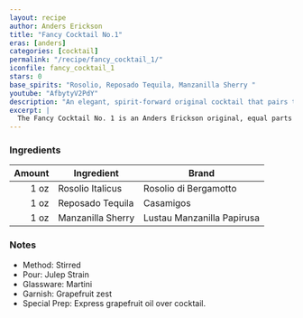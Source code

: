 ```yaml
---
layout: recipe
author: Anders Erickson
title: "Fancy Cocktail No.1"
eras: [anders]
categories: [cocktail]
permalink: "/recipe/fancy_cocktail_1/"
iconfile: fancy_cocktail_1
stars: 0
base_spirits: "Rosolio, Reposado Tequila, Manzanilla Sherry "
youtube: "AfbytyV2PdY"
description: "An elegant, spirit-forward original cocktail that pairs the citrus and floral notes of Rosolio with reposado tequila and dry sherry."
excerpt: |
  The Fancy Cocktail No. 1 is an Anders Erickson original, equal parts recipe pairing the citrus/floral notes in Italicus Rosolio di Bergamotto with a reposado tequila and a dry sherry. Each component supports the next, elevating this cocktail in perfect balance. It's an elegant, spirit forward sipper.
---
```


### Ingredients

| Amount | Ingredient        | Brand                      |
| -----: | ----------------- | -------------------------- |
|   1 oz | Rosolio Italicus  | Rosolio di Bergamotto      |
|   1 oz | Reposado Tequila  | Casamigos                  |
|   1 oz | Manzanilla Sherry | Lustau Manzanilla Papirusa |

### Notes

- Method: Stirred
- Pour: Julep Strain
- Glassware: Martini
- Garnish: Grapefruit zest
- Special Prep: Express grapefruit oil over cocktail.
